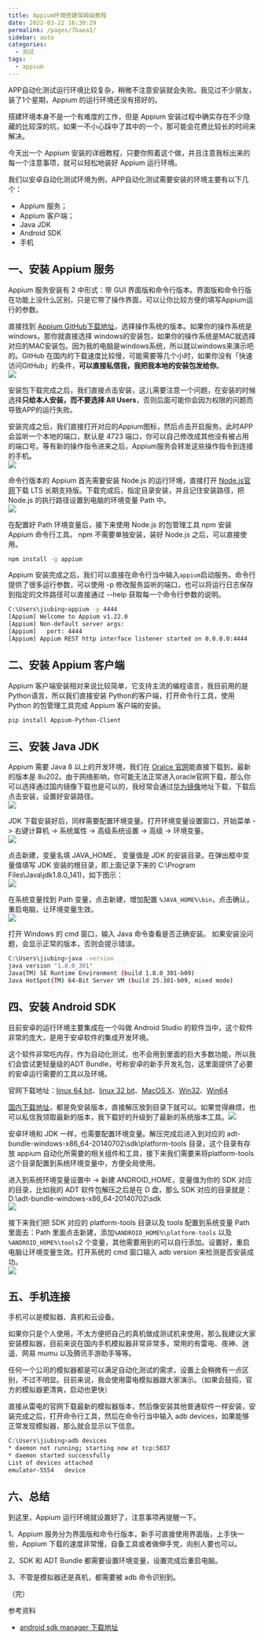 ```yaml
---
title: Appium环境搭建保姆级教程
date: 2022-03-22 16:30:29
permalink: /pages/7baea1/
sidebar: auto
categories:
  - 测试
tags:
  - appium
---
```

APP自动化测试运行环境比较复杂，稍微不注意安装就会失败。我见过不少朋友，装了1个星期，Appium 的运行环境还没有搭好的。

搭建环境本身不是一个有难度的工作，但是 Appium 安装过程中确实存在不少隐藏的比较深的坑，如果一不小心踩中了其中的一个，那可能会花费比较长的时间来解决。

今天出一个 Appium 安装的详细教程，只要你照着这个做，并且注意我标出来的每一个注意事项，就可以轻松地装好 Appium 运行环境。

我们以安卓自动化测试环境为例，APP自动化测试需要安装的环境主要有以下几个：

- Appium 服务；
- Appium 客户端；
- Java JDK
-  Android SDK
- 手机

<a name="P38g0"></a>
## 一、安装 Appium 服务

Appium 服务安装有 2 中形式：带 GUI 界面版和命令行版本。界面版和命令行版在功能上没什么区别，只是它带了操作界面，可以让你比较方便的填写Appium运行的参数。

直接找到 [Appium GitHub下载地址](https://github.com/appium/appium-desktop/releases)，选择操作系统的版本。如果你的操作系统是windows，那你就直接选择 windows的安装包，如果你的操作系统是MAC就选择对应的MAC安装包。因为我的电脑是windows系统，所以就以windows来演示吧的。GitHub 在国内的下载速度比较慢，可能需要等几个小时，如果你没有「快速访问GitHub」的条件，**可以直接私信我，我把我本地的安装包发给你**。<br />
![](https://yuztuchuang.oss-cn-beijing.aliyuncs.com/img/20220326135416.png)



安装包下载完成之后，我们直接点击安装，这儿需要注意一个问题，在安装的时候选择**只给本人安装，而不要选择 All Users**，否则后面可能你会因为权限的问题而导致APP的运行失败。

安装完成之后，我们直接打开对应的Appium图标，然后点击开启服务。此时APP会监听一个本地的端口，默认是 4723 端口，你可以自己修改成其他没有被占用的端口号。等有新的操作指令进来之后，Appium服务会转发这些操作指令到连接的手机。<br />![](https://yuztuchuang.oss-cn-beijing.aliyuncs.com/img/20220326135430.png)


命令行版本的 Appium 首先需要安装 Node.js 的运行环境，直接打开 [Node.js官网](https://nodejs.org/zh-cn/)下载 LTS 长期支持版。下载完成后，指定目录安装，并且记住安装路径，把 Node.js 的执行路径设置到电脑的环境变量 Path 中。<br />![](https://yuztuchuang.oss-cn-beijing.aliyuncs.com/img/20220326135446.png)


在配置好 Path 环境变量后，接下来使用 Node.js 的包管理工具 npm 安装 Appium 命令行工具。 npm 不需要单独安装，装好 Node.js 之后，可以直接使用。
```bash
npm install -g appium
```

Appium 安装完成之后，我们可以直接在命令行当中输入`appium`启动服务。命令行提供了很多运行参数，可以使用 -p 修改服务监听的端口，也可以将运行日志保存到指定的文件路径可以直接通过 --help 获取每一个命令行参数的说明。
```bash
C:\Users\jiubing>appium -p 4444
[Appium] Welcome to Appium v1.22.0
[Appium] Non-default server args:
[Appium]   port: 4444
[Appium] Appium REST http interface listener started on 0.0.0.0:4444
```

<a name="fVEbG"></a>
## 二、安装 Appium 客户端

Appium 客户端安装相对来说比较简单，它支持主流的编程语言，我目前用的是Python语言，所以我们直接安装 Python的客户端，打开命令行工具，使用 Python 的包管理工具完成 Appium 客户端的安装。
```bash
pip install Appium-Python-Client
```

<a name="sfUBD"></a>
## 三、安装 Java JDK

Appium 需要 Java 8 以上的开发环境，我们在 [Oralce 官网](https://www.oracle.com/java/technologies/javase/javase8-archive-downloads.html)能直接下载到，最新的版本是 8u202。由于网络影响，你可能无法正常进入oracle官网下载，那么你可以选择通过国内镜像下载也是可以的，我经常会通过[华为镜像](https://mirrors.huaweicloud.com/java/jdk/8u202-b08/)地址下载，下载后点击安装，设置好安装路径。<br />![](https://yuztuchuang.oss-cn-beijing.aliyuncs.com/img/20220326135500.png)


JDK 下载安装好后，同样需要配置环境变量。打开环境变量设置窗口，开始菜单 -> 右键计算机 -> 系统属性 -> 高级系统设置 -> 高级  -> 环境变量。<br />![](https://yuztuchuang.oss-cn-beijing.aliyuncs.com/img/20220326135529.png)


点击新建，变量名填 JAVA_HOME， 变量值是 JDK 的安装目录。在弹出框中变量值填写 JDK 安装的根目录，即上面记录下来的 C:\Program Files\Java\jdk1.8.0_141)，如下图示：<br />![](https://yuztuchuang.oss-cn-beijing.aliyuncs.com/img/20220326135544.png)


在系统变量找到 Path 变量，点击新建，增加配置 `%JAVA_HOME%\bin`，点击确认，重启电脑，让环境变量生效。<br />![](https://yuztuchuang.oss-cn-beijing.aliyuncs.com/img/20220326135556.png)


打开 Windows 的 cmd 窗口，输入 Java 命令查看是否正确安装。 如果安装没问题，会显示正常的版本，否则会提示错误。
```bash
C:\Users\jiubing>java -version
java version "1.8.0_301"
Java(TM) SE Runtime Environment (build 1.8.0_301-b09)
Java HotSpot(TM) 64-Bit Server VM (build 25.301-b09, mixed mode)
```

<a name="B2Ezy"></a>
## 四、安装 Android SDK

目前安卓的运行环境主要集成在一个叫做 Android Studio 的软件当中，这个软件非常的庞大，是用于安卓软件的集成开发环境。

这个软件非常吃内存，作为自动化测试，也不会用到里面的巨大多数功能，所以我们会尝试更轻量级的ADT Bundle，号称安卓的新手开发礼包，这里面提供了必要的安卓运行需要的工具以及环境。

官网下载地址：[linux 64 bit]()、[linux 32 bit](http://dl.google.com/android/adt/adt-bundle-linux-x86-20140702.zip)、[MacOS X](http://dl.google.com/android/adt/adt-bundle-mac-x86_64-20140702.zip)、[Win32](http://dl.google.com/android/adt/adt-bundle-windows-x86-20140702.zip)、[Win64](http://dl.google.com/android/adt/adt-bundle-windows-x86_64-20140702.zip)

[国内下载地址](https://www.androiddevtools.cn/)，都是免安装版本，直接解压放到目录下就可以。如果觉得麻烦，也可以私信我领取最新的版本，我下载好的升级到了最新的系统版本工具。![](https://yuztuchuang.oss-cn-beijing.aliyuncs.com/img/20220326135610.png)


安卓环境和 JDK 一样，也需要配置环境变量。解压完成后进入到对应的 adt-bundle-windows-x86_64-20140702\sdk\platform-tools 目录，这个目录有存放 appium 自动化所需要的相关组件和工具，接下来我们需要来将platform-tools这个目录配置到系统环境变量中，方便全局使用。

进入到系统环境变量设置中 -> 新建 ANDROID_HOME，变量值为你的 SDK 对应的目录，比如我的 ADT 软件包解压之后是在 D 盘，那么 SDK 对应的目录就是：D:\adt-bundle-windows-x86_64-20140702\sdk<br />![](https://yuztuchuang.oss-cn-beijing.aliyuncs.com/img/20220326135619.png)


接下来我们把 SDK 对应的 platform-tools 目录以及 tools 配置到系统变量 Path 里面去：Path 里面点击新建，添加`%ANDROID_HOME%\platform-tools` 以及 `%ANDROID_HOME%\tools`2 个变量，其他需要用到的可以自行添加。设置好，重启电脑让环境变量生效。打开系统的 cmd 窗口输入 adb version 来检测是否安装成功。<br />![](https://yuztuchuang.oss-cn-beijing.aliyuncs.com/img/20220326135631.png)


<a name="mgCOc"></a>
## 五、手机连接

手机可以是模拟器、真机和云设备。

如果你只是个人使用，不太方便把自己的真机做成测试机来使用，那么我建议大家安装模拟器，目前来说在国内手机模拟器非常非常多，常用的有雷电、夜神、逍遥、网易 mumu 以及腾讯手游助手等等。

任何一个公司的模拟器都是可以满足自动化测试的需求，设置上会稍微有一点区别，不过不明显。目前来说，我会使用雷电模拟器跟大家演示。（如果会鼓捣，官方的模拟器更清爽，启动也更快）

直接从雷电的官网下载最新的模拟器版本，然后像安装其他普通软件一样安装，安装完成之后，打开命令行工具，然后在命令行当中输入 adb devices，如果能够正常发现模拟器，那么就会显示以下信息。
```bash
C:\Users\jiubing>adb devices
* daemon not running; starting now at tcp:5037
* daemon started successfully
List of devices attached
emulator-5554   device
```

<a name="s53cJ"></a>
## 六、总结

到这里，Appium 运行环境就设置好了，注意事项再提醒一下。

1、Appium 服务分为界面版和命令行版本，新手可直接使用界面版，上手快一些，Appium 下载的速度非常慢，自备工具或者做伸手党，向别人要也可以。

2、SDK 和 ADT Bundle 都需要设置环境变量，设置完成后重启电脑。

3、不管是模拟器还是真机，都需要被 adb 命令识别到。


（完）

参考资料

- [android sdk manager 下载地址](https://androidsdkmanager.azurewebsites.net/)